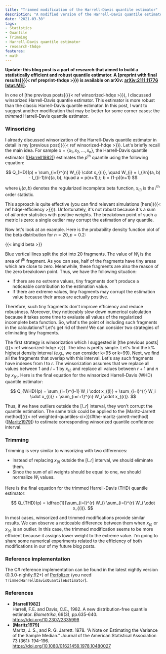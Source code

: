 ```yaml
---
title: "Trimmed modification of the Harrell-Davis quantile estimator"
description: "A modified version of the Harrell-Davis quantile estimator with better robustness"
date: "2021-03-30"
tags:
- Statistics
- Quantile
- Trimming
- Harrell-Davis quantile estimator
- research-thdqe
features:
- math
---
```


**Update: this blog post is a part of research that aimed to build a statistically efficient and robust quantile estimator.
  A [preprint with final results]({{< ref preprint-thdqe >}}) is available on arXiv:
  [arXiv:2111.11776 [stat.ME]](https://arxiv.org/abs/2111.11776).**

In one of [the previous posts]({{< ref winsorized-hdqe >}}), I discussed winsorized Harrell-Davis quantile estimator.
This estimator is more robust than the classic Harrell-Davis quantile estimator.
In this post, I want to suggest another modification that may be better for some corner cases:
  the *trimmed* Harrell-Davis quantile estimator.

<!--more-->

### Winsorizing

I already discussed
  winsorization of the Harrell-Davis quantile estimator in detail in my [previous post]({{< ref winsorized-hdqe >}}).
Let's briefly recall the main idea.
For sample $x = \{ x_1, x_2, \ldots, x_n \}$,
  the Harrell-Davis quantile estimator ([[Harrell1982]](#Harrell1982))
  estimates the $p^\textrm{th}$ quantile using the following equation:

$$
Q_{HD}(p) = \sum_{i=1}^{n} W_{i} \cdot x_{(i)}, \quad
W_{i} = I_{i/n}(a, b) - I_{(i-1)/n}(a, b), \quad
a = p(n+1),\; b = (1-p)(n+1)
$$

where
  $I_t(a, b)$ denotes the regularized incomplete beta function,
  $x_{(i)}$ is the $i^\textrm{th}$ order statistic.

This approach is quite effective (you can find relevant simulations [here]({{< ref hdqe-efficiency >}})).
Unfortunately, it's not robust because it's a sum of *all* order statistics with positive weights.
The breakdown point of such a metric is zero:
  a single outlier may corrupt the estimation of any quantile.

Now let's look at an example.
Here is the probability density function plot of the beta distribution for $n = 20, p = 0.2$:

{{< imgld beta >}}

Blue vertical lines split the plot into 20 fragments.
The value of $W_i$ is the area of $i^\textrm{th}$ fragment.
As you can see, half of the fragments have tiny areas which are close to zero.
Meanwhile, these fragments are also the reason of the zero breakdown point.
Thus, we have the following situation:

* If there are no extreme values,
    tiny fragments don't produce a noticeable contribution to the estimation value.
* If there are extreme values,
    tiny fragments may corrupt the estimation value because their areas are actually positive.

Therefore, such tiny fragments don't improve efficiency and reduce robustness.
Moreover, they noticeably slow down numerical calculation because
  it takes some time to evaluate all values of the regularized incomplete beta function.
So, what's the point of including such fragments in the calculations?
Let's get rid of them!
We can consider two strategies of eliminating tiny fragments.

The first strategy is winsorization which I suggested in [the previous posts]({{< ref winsorized-hdqe >}}).
The idea is pretty simple.
Let's find the k% highest density interval (e.g., we can consider k=95 or k=99).
Next, we find all the fragments that overlap with this interval.
Let's say such fragments have indexes from $l$ to $r$.
The winsorization assumes that we
  replace all values between $1$ and $l-1$ by $x_{(l)}$ and
  replace all values between $r+1$ and $n$ by $x_{(r)}$.
Here is the final equation for the winsorized Harrell-Davis (WHD) quantile estimator:

$$
Q_{WHD}(p) =
  \sum_{i=1}^{l-1} W_i \cdot x_{(l)} +
  \sum_{i=l}^{r} W_i \cdot x_{(i)} +
  \sum_{i=r+1}^{n} W_i \cdot x_{(r)}.
$$

Thus, if we have outliers outside the $[l..r]$ interval, they won't corrupt the quantile estimation.
The same trick could be applied to the
  [Maritz-Jarrett method]({{< ref weighted-quantiles-ci>}}/#the-maritz-jarrett-method) ([[Maritz1979]](#Maritz1979))
  to estimate corresponding winsorized quantile confidence interval.

### Trimming

Trimming is very similar to winsorizing with two differences:

* Instead of replacing $x_{(i)}$ outside the $[l..r]$ interval, we should eliminate them.
* Since the sum of all weights should be equal to one, we should normalize $W_i$ values.

Here is the final equation for the trimmed Harrell-Davis (THD) quantile estimator:

$$
Q_{THD}(p) =
  \dfrac{1}{\sum_{i=l}^{r} W_i}
  \sum_{i=l}^{r} W_i \cdot x_{(i)}.
$$

In most cases, winsorized and trimmed modifications provide similar results.
We can observe a noticeable difference between them when $x_{(l)}$ or $x_{(r)}$ is an outlier.
In this case, the trimmed modification seems to be more efficient because it assigns lower weight to the extreme value.
I'm going to share some numerical experiments related to
  the efficiency of both modifications in our of my future blog posts.

### Reference implementation

The C# reference implementation can be found in
  the latest nightly version (0.3.0-nightly.92+) of [Perfolizer](https://github.com/AndreyAkinshin/perfolizer)
  (you need `TrimmedHarrellDavisQuantileEstimator`).

### References

* <b id="Harrell1982">[Harrell1982]</b>  
  Harrell, F.E. and Davis, C.E., 1982. A new distribution-free quantile estimator.
  *Biometrika*, 69(3), pp.635-640.  
  https://doi.org/10.2307/2335999 
* <b id="Maritz1979">[Maritz1979]</b>  
  Maritz, J. S., and R. G. Jarrett. 1978.
  “A Note on Estimating the Variance of the Sample Median.”
  Journal of the American Statistical Association 73 (361): 194–196.  
  https://doi.org/10.1080/01621459.1978.10480027